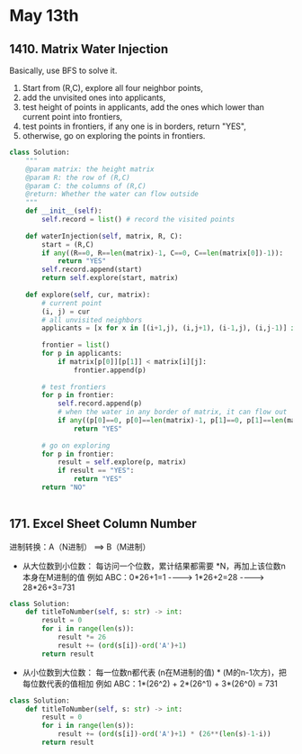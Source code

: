 # May 13th

## 1410. Matrix Water Injection

Basically, use BFS to solve it.

1. Start from \(R,C\), explore all four neighbor points, 
2. add the unvisited ones into applicants, 
3. test height of points in applicants, add the ones which lower than current point into frontiers, 
4. test points in frontiers, if any one is in borders,  return "YES", 
5. otherwise, go on exploring the points in frontiers.

```python
class Solution:
    """
    @param matrix: the height matrix
    @param R: the row of (R,C)
    @param C: the columns of (R,C)
    @return: Whether the water can flow outside
    """
    def __init__(self):
        self.record = list() # record the visited points
        
    def waterInjection(self, matrix, R, C):
        start = (R,C)
        if any((R==0, R==len(matrix)-1, C==0, C==len(matrix[0])-1)):
            return "YES"
        self.record.append(start)
        return self.explore(start, matrix)
        
    def explore(self, cur, matrix):
        # current point
        (i, j) = cur 
        # all unvisited neighbors
        applicants = [x for x in [(i+1,j), (i,j+1), (i-1,j), (i,j-1)] if x not in self.record]
        
        frontier = list()
        for p in applicants:
            if matrix[p[0]][p[1]] < matrix[i][j]:
                frontier.append(p)
                
        # test frontiers        
        for p in frontier:
            self.record.append(p)
            # when the water in any border of matrix, it can flow out
            if any((p[0]==0, p[0]==len(matrix)-1, p[1]==0, p[1]==len(matrix[0])-1)):
                return "YES"
                
        # go on exploring        
        for p in frontier:
            result = self.explore(p, matrix)
            if result == "YES":
                return "YES"
        return "NO"
        
```

## 171. Excel Sheet Column Number

进制转换：A（N进制） ==&gt; B（M进制）

* 从大位数到小位数： 每访问一个位数，累计结果都需要 \*N，再加上该位数n本身在M进制的值 例如 ABC：0\*26+1=1 ----&gt; 1\*26+2=28 ----&gt; 28\*26+3=731

```python
class Solution:
    def titleToNumber(self, s: str) -> int:
        result = 0
        for i in range(len(s)):
            result *= 26
            result += (ord(s[i])-ord('A')+1)
        return result
```

* 从小位数到大位数： 每一位数n都代表 \(n在M进制的值\) \* \(M的n-1次方\)，把每位数代表的值相加 例如 ABC：1\*\(26^2\) + 2\*\(26^1\) + 3\*\(26^0\) = 731

```python
class Solution:
    def titleToNumber(self, s: str) -> int:
        result = 0
        for i in range(len(s)):
            result += (ord(s[i])-ord('A')+1) * (26**(len(s)-1-i))
        return result
```

